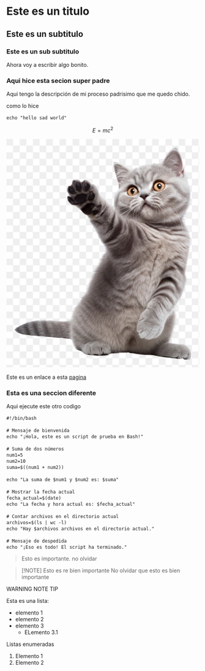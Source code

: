 # Este es un titulo

## Este es un subtitulo

### Este es un sub subtitulo

Ahora voy a escribir algo bonito. 

### Aqui hice esta secion super padre

Aqui tengo la descripción de mi proceso padrisimo que me quedo chido.

como lo hice


```
echo "hello sad world" 
```
$$ E = mc^2   $$

![esta es una image de un gatito](kitty.webp)

Este es un enlace a esta [pagina](www.google.com)


### Esta es una seccion diferente

Aqui ejecute este otro codigo

```
#!/bin/bash

# Mensaje de bienvenida
echo "¡Hola, este es un script de prueba en Bash!"

# Suma de dos números
num1=5
num2=10
suma=$((num1 + num2))

echo "La suma de $num1 y $num2 es: $suma"

# Mostrar la fecha actual
fecha_actual=$(date)
echo "La fecha y hora actual es: $fecha_actual"

# Contar archivos en el directorio actual
archivos=$(ls | wc -l)
echo "Hay $archivos archivos en el directorio actual."

# Mensaje de despedida
echo "¡Eso es todo! El script ha terminado."
```

> Esto es importante. no olvidar




>[!NOTE] Esto es re bien importante
> No olvidar que esto es bien importante


WARNING
NOTE
TIP

Esta es una lista:
* elemento 1
* elemento 2
* elemento 3
  * ELemento 3.1

Listas enumeradas
1. Elemento 1
2. Elemento 2


